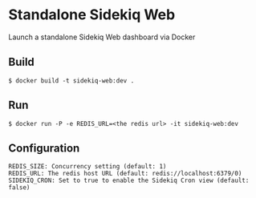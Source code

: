 # Standalone Sidekiq Web

Launch a standalone Sidekiq Web dashboard via Docker

## Build

```
$ docker build -t sidekiq-web:dev .
```

## Run

```
$ docker run -P -e REDIS_URL=<the redis url> -it sidekiq-web:dev
```

## Configuration

```
REDIS_SIZE: Concurrency setting (default: 1)
REDIS_URL: The redis host URL (default: redis://localhost:6379/0)
SIDEKIQ_CRON: Set to true to enable the Sidekiq Cron view (default: false)
```
